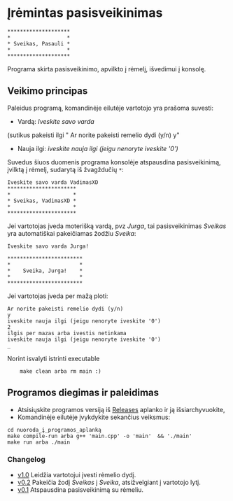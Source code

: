 # Įrėmintas pasisveikinimas

```shell
********************
*                  *
* Sveikas, Pasauli *
*                  *
********************
```

Programa skirta pasisveikinimo, apvilkto į rėmelį, išvedimui į konsolę.

## Veikimo principas

Paleidus programą, komandinėje eilutėje vartotojo yra prašoma suvesti:

* Vardą: *Iveskite savo varda*
 
 (sutikus pakeisti ilgi " Ar norite pakeisti remelio dydi (y/n) y"
* Nauja ilgi: *iveskite nauja ilgi (jeigu nenoryte iveskite '0')*


Suvedus šiuos duomenis programa konsolėje atspausdina pasisveikinimą, įvilktą į rėmelį, sudarytą iš žvagždučių `*`:

```shell
Iveskite savo varda VadimasXD
**********************
*                    *
* Sveikas, VadimasXD *
*                    *
**********************
```

Jei vartotojas įveda moterišką vardą, pvz *Jurga*, tai pasisveikinimas *Sveikas* yra automatiškai pakeičiamas žodžiu *Sveika*:

```shell
Iveskite savo varda Jurga!

************************
*                      *
*    Sveika, Jurga!    *
*                      *
************************
```

Jei vartotojas įveda per mažą ploti:

```shell
Ar norite pakeisti remelio dydi (y/n)
y
iveskite nauja ilgi (jeigu nenoryte iveskite '0') 
2
ilgis per mazas arba ivestis netinkama 
iveskite nauja ilgi (jeigu nenoryte iveskite '0')
_
```

Norint isvalyti istrinti executable
```shell
    make clean arba rm main :)
```


## Programos diegimas ir paleidimas

* Atsisiųskite programos versiją iš [Releases](https://github.com/rendertom/VU-Objektinis-Programavimas/releases) aplanko ir ją išsiarchyvuokite,
* Komandinėje eilutėje įvykdykite sekančius veiksmus:

```shell
cd nuoroda_į_programos_aplanką
make compile-run arba g++ 'main.cpp' -o 'main'  && './main'
make run arba ./main
```

### Changelog

* [v1.0](https://github.com/rendertom/VU-OP-Task-1-Paveikslelis/releases/tag/v1.0) Leidžia vartotojui įvesti rėmelio dydį.
* [v0.2](https://github.com/rendertom/VU-OP-Task-1-Paveikslelis/releases/tag/v0.2) Pakeičia žodį *Sveikas* į *Sveika*, atsižvelgiant į vartotojo lytį.
* [v0.1](https://github.com/rendertom/VU-OP-Task-1-Paveikslelis/releases/tag/v0.1) Atspausdina pasisveikinimą su rėmeliu.
